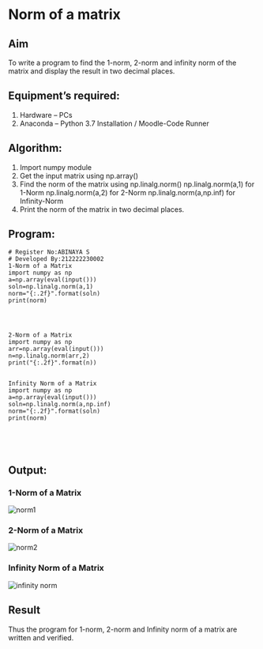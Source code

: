 # Norm of a matrix
## Aim
To write a program to find the 1-norm, 2-norm and infinity norm of the matrix and display the result in two decimal places.
## Equipment’s required:
1.	Hardware – PCs
2.	Anaconda – Python 3.7 Installation / Moodle-Code Runner
## Algorithm:
1. Import numpy module
2. Get the input matrix using np.array()
3. Find the norm of the matrix using np.linalg.norm()
              np.linalg.norm(a,1) for 1-Norm
              np.linalg.norm(a,2) for 2-Norm
              np.linalg.norm(a,np.inf) for Infinity-Norm
4. Print the norm of the matrix in two decimal places.
## Program:
```
# Register No:ABINAYA S
# Developed By:212222230002
1-Norm of a Matrix
import numpy as np
a=np.array(eval(input()))
soln=np.linalg.norm(a,1)
norm="{:.2f}".format(soln)
print(norm)




2-Norm of a Matrix
import numpy as np
arr=np.array(eval(input()))
n=np.linalg.norm(arr,2)
print("{:.2f}".format(n))


Infinity Norm of a Matrix
import numpy as np
a=np.array(eval(input()))
soln=np.linalg.norm(a,np.inf)
norm="{:.2f}".format(soln)
print(norm)





```
## Output:
### 1-Norm of a Matrix
![norm1](https://github.com/abinayasangeetha/Norm-of-a-matrix/assets/119393675/4c079065-7e81-4bcb-83ef-3063b7583a78)


### 2-Norm of a Matrix
![norm2](https://github.com/abinayasangeetha/Norm-of-a-matrix/assets/119393675/8a1e293a-8531-4654-b98d-54f9fdd9e5db)


### Infinity Norm of a Matrix
![infinity norm](https://github.com/abinayasangeetha/Norm-of-a-matrix/assets/119393675/36967965-566c-4858-9550-4c66a6577e11)

## Result
Thus the program for 1-norm, 2-norm and Infinity norm of a matrix are written and verified.
